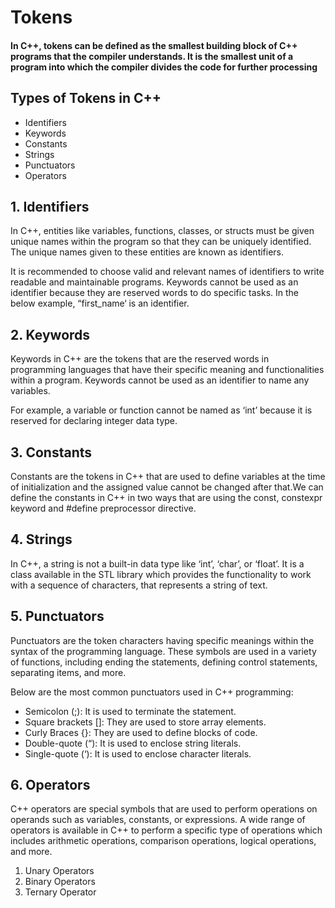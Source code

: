 # Tokens
#### In C++, tokens can be defined as the smallest building block of C++ programs that the compiler understands. It is the smallest unit of a program into which the compiler divides the code for further processing

## Types of Tokens in C++

- Identifiers
- Keywords
- Constants
- Strings
- Punctuators
- Operators

## 1. Identifiers
In C++, entities like variables, functions, classes, or structs must be given unique names within the program so that they can be uniquely identified. The unique names given to these entities are known as identifiers.

It is recommended to choose valid and relevant names of identifiers to write readable and maintainable programs. Keywords cannot be used as an identifier because they are reserved words to do specific tasks. In the below example, “first_name‘ is an identifier.

## 2. Keywords
Keywords in C++ are the tokens that are the reserved words in programming languages that have their specific meaning and functionalities within a program. Keywords cannot be used as an identifier to name any variables.

For example, a variable or function cannot be named as ‘int’ because it is reserved for declaring integer data type.

## 3. Constants
Constants are the tokens in C++ that are used to define variables at the time of initialization and the assigned value cannot be changed after that.We can define the constants in C++ in two ways that are using the const, constexpr keyword and #define preprocessor directive.

## 4. Strings
In C++, a string is not a built-in data type like ‘int’, ‘char’, or ‘float’. It is a class available in the STL library which provides the functionality to work with a sequence of characters, that represents a string of text.

## 5. Punctuators
Punctuators are the token characters having specific meanings within the syntax of the programming language. These symbols are used in a variety of functions, including ending the statements, defining control statements, separating items, and more.

Below are the most common punctuators used in C++ programming:

- Semicolon (;): It is used to terminate the statement.
- Square brackets []: They are used to store array elements.
- Curly Braces {}: They are used to define blocks of code.
- Double-quote (“): It is used to enclose string literals.
- Single-quote (‘): It is used to enclose character literals.

## 6. Operators
C++ operators are special symbols that are used to perform operations on operands such as variables, constants, or expressions. A wide range of operators is available in C++ to perform a specific type of operations which includes arithmetic operations, comparison operations, logical operations, and more.

1. Unary Operators
2. Binary Operators
3. Ternary Operator